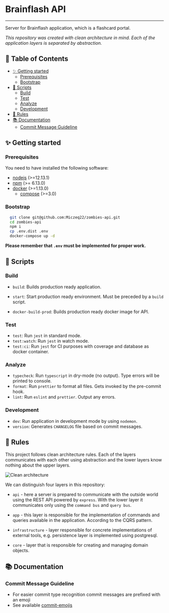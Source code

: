 # Brainflash API

---

Server for Brainflash application, which is a flashcard portal.

_This repository was created with clean architecture in mind. Each of the application layers is separated by abstraction._

## 📖 Table of Contents

- [✨ Getting started](#%e2%9c%a8-getting-started)
  - [Prerequisites](#prerequisites)
  - [Bootstrap](#bootstrap)
- [📜 Scripts](#%f0%9f%93%9c-scripts)
  - [Build](#build)
  - [Test](#test)
  - [Analyze](#analyze)
  - [Development](#development)
- [📏 Rules](#%f0%9f%93%8f-rules)
- [📚 Documentation](#%f0%9f%93%9a-documentation)
  - [Commit Message Guideline](#commit-message-guideline)

## ✨ Getting started

### Prerequisites

You need to have installed the following software:

- [nodejs](https://nodejs.org/en/) (>=12.13.1)
- [npm](https://npmjs.com/) (>= 6.13.0)
- [docker](https://www.docker.com/) (>=1.13.0)
  - [compose](https://docs.docker.com/compose/) (>=3.0)

### Bootstrap

```bash
  git clone git@github.com:Miczeq22/zombies-api.git
  cd zombies-api
  npm i
  cp .env.dist .env
  docker-compose up -d
```

**Please remember that `.env` must be implemented for proper work.**

## 📜 Scripts

### Build

- `build`: Builds production ready application.

- `start`: Start production ready environment. Must be preceded by a `build` script.

- `docker-build-prod`: Builds production ready docker image for API.

### Test

- `test`: Run `jest` in standard mode.
- `test:watch`: Run `jest` in watch mode.
- `test:ci`: Run `jest` for CI purposes with coverage and database as docker container.

### Analyze

- `typecheck`: Run `typescript` in dry-mode (no output). Type errors will be printed to console.
- `format`: Run `prettier` to format all files. Gets invoked by the pre-commit hook.
- `lint`: Run `eslint` and `prettier`. Output any errors.

### Development

- `dev`: Run application in development mode by using `nodemon`.
- `version`: Generates `CHANGELOG` file based on commit messages.

## 📏 Rules

This project follows clean architecture rules. Each of the layers communicates with each other using abstraction and the lower layers know nothing about the upper layers.

![Clean architecture](https://miro.medium.com/max/1200/0*JD606Sqx6RYZLKdu.)

We can distinguish four layers in this repository:

- `api` - here a server is prepared to communicate with the outside world using the REST API powered by `express`. With the lower layer it communicates only using the `command bus` and `query bus`.

- `app` - this layer is responsible for the implementation of commands and queries available in the application. According to the CQRS pattern.

- `infrastructure` - layer responsible for concrete implementations of external tools, e.g. persistence layer is implemented using postgresql.

- `core` - layer that is responsible for creating and managing domain objects.

## 📚 Documentation

### Commit Message Guideline

- For easier commit type recognition commit messages are prefixed with an emoji
- See available [commit-emojis](https://github.com/sebald/commit-emojis#available-emojis)
